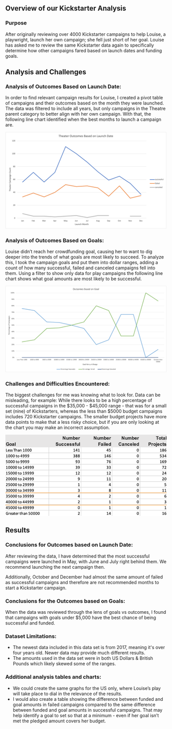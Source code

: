 ## Overview of our Kickstarter Analysis

### Purpose

After originally reviewing over 4000 Kickstarter campaigns to help Louise, a playwright, launch her own campaign; she fell just short of her goal. Louise has asked me to review the same Kickstarter data again to specifically determine how other campaigns fared based on launch dates and funding goals.

## Analysis and Challenges

### Analysis of Outcomes Based on Launch Date:

In order to find relevant campaign results for Louise, I created a pivot table of campaigns and their outcomes based on the month they were launched. The data was filtered to include all years, but only campaigns in the Theatre parent category to better align with her own campaign.
With that, the following  line chart identified when the best months to launch a campaign are. 

![Outcome Based On Launch Date](https://github.com/jmmadson/kickstarter-analysis/blob/main/Resources/Theatre_Outcomes_vs_Launch.png)

### Analysis of Outcomes Based on Goals:
Louise didn’t reach her crowdfunding goal, causing her to want to dig deeper into the trends of what goals are most likely to succeed. To analyze this, I took the campaign goals and put them into dollar ranges, adding a count of how many successful, failed and canceled campaigns fell into them. Using a filter to show only data for play campaigns the following line chart shows what goal amounts are most likely to be successful.  

![Outcomes vs Goals](https://github.com/jmmadson/kickstarter-analysis/blob/main/Resources/Outcomes_vs_Goals.png)

### Challenges and Difficulties Encountered:
The biggest challenges for me was knowing what to look for. Data can be misleading, for example: 
While there looks to be a high percentage of successful campaigns in the $35,000 - $45,000 range - that was for a small set (nine) of Kickstarters, whereas the less than $5000 budget campaigns includes 720 Kickstarter campaigns. The smaller budget projects have more data points to make that a less risky choice, but if you are only looking at the chart you may make an incorrect assumption. 

![Campaigns by Goal Data](https://github.com/jmmadson/kickstarter-analysis/blob/main/Resources/Campaigns_By_Goal_Data.png) 

## Results
### Conclusions for Outcomes based on Launch Date:
After reviewing the data, I have determined that the most successful campaigns were launched in May, with June and July right behind them. We recommend launching the next campaign then. 

Additionally, October and December had almost the same amount of failed as successful campaigns and therefore are not recommended months to start a Kickstarter campaign. 

### Conclusions for the Outcomes based on Goals:
When the data was reviewed through the lens of goals vs outcomes, I found that campaigns with goals under $5,000 have the best chance of being successful and funded. 

### Dataset Limitations:
- The newest data included in this data set is from 2017, meaning it's over four years old. Newer data may provide much different results. 
- The amounts used in the data set were in both US Dollars & British Pounds which likely skewed some of the ranges.

### Additional analysis tables and charts:
- We could create the same graphs for the US only, where Louise’s play will take place to dial in the relevance of the results. 
- I would also create a table showing the difference between funded and goal amounts in failed campaigns compared to the same difference between funded and goal amounts in successful campaigns. That may help identify a goal to set so that at a minimum - even if her goal isn’t met the pledged amount covers her budget. 


